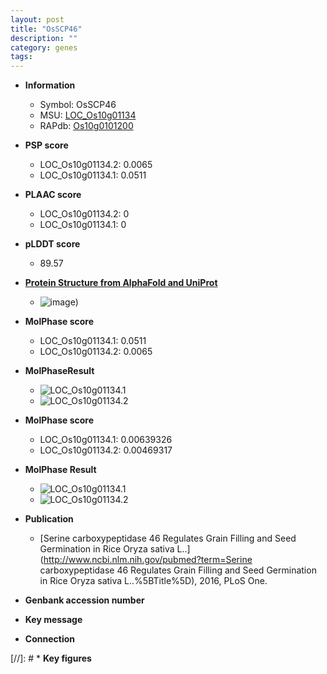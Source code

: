 ```yaml
---
layout: post
title: "OsSCP46"
description: ""
category: genes
tags: 
---
```


* **Information**  
    + Symbol: OsSCP46  
    + MSU: [LOC_Os10g01134](http://rice.plantbiology.msu.edu/cgi-bin/ORF_infopage.cgi?orf=LOC_Os10g01134)  
    + RAPdb: [Os10g0101200](http://rapdb.dna.affrc.go.jp/viewer/gbrowse_details/irgsp1?name=Os10g0101200)  

* **PSP score**  
    + LOC_Os10g01134.2: 0.0065 
    + LOC_Os10g01134.1: 0.0511 

* **PLAAC score**  
    + LOC_Os10g01134.2: 0 
    + LOC_Os10g01134.1: 0 

* **pLDDT score**
    + 89.57

* **[Protein Structure from AlphaFold and UniProt](https://www.uniprot.org/uniprotkb/Q10A76/entry#structure)**
    + ![image](https://ricepsp.github.io/images/Q1/AF-Q10A76-F1.png))

* **MolPhase score**
    + LOC_Os10g01134.1: 0.0511
    + LOC_Os10g01134.2: 0.0065

* **MolPhaseResult**
    + ![LOC_Os10g01134.1](https://ricepsp.github.io/pictures/LOC_Os10g/LOC_Os10g01134.1.png)
    + ![LOC_Os10g01134.2](https://ricepsp.github.io/pictures/LOC_Os10g/LOC_Os10g01134.2.png)

* **MolPhase score**
    + LOC_Os10g01134.1: 0.00639326
    + LOC_Os10g01134.2: 0.00469317

* **MolPhase Result**
    + ![LOC_Os10g01134.1](https://304243504.github.io/Pictures/LOC_Os10g/LOC_Os10g01134.1.png)
    + ![LOC_Os10g01134.2](https://304243504.github.io/Pictures/LOC_Os10g/LOC_Os10g01134.2.png)

* **Publication**  
    + [Serine carboxypeptidase 46 Regulates Grain Filling and Seed Germination in Rice Oryza sativa L..](http://www.ncbi.nlm.nih.gov/pubmed?term=Serine carboxypeptidase 46 Regulates Grain Filling and Seed Germination in Rice Oryza sativa L..%5BTitle%5D), 2016, PLoS One.

* **Genbank accession number**  

* **Key message**  

* **Connection**  

[//]: # * **Key figures**  


